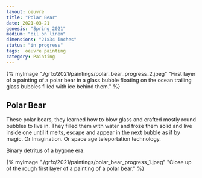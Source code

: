 ```yaml
---
layout: oeuvre 
title: "Polar Bear"
date: 2021-03-21
genesis: "Spring 2021"
medium: "oil on linen"
dimensions: "21x34 inches"
status: "in progress" 
tags:  oeuvre painting 
category: Painting 
---
```


{% myImage "./grfx/2021/paintings/polar_bear_progress_2.jpeg" "First layer of a painting of a polar bear in a glass bubble floating on the ocean trailing glass bubbles filled with ice behind them." %}

## Polar Bear

These polar bears, they learned how to blow glass and crafted mostly round bubbles to live in.  They filled them with water and froze them solid and live inside one until it melts, escape and appear in the next bubble as if by magic.  Or Imagination. Or space age teleportation technology.  

Binary detritus of a bygone era.

{% myImage "./grfx/2021/paintings/polar_bear_progress_1.jpeg" "Close up of the rough first layer of a painting of a polar bear." %}


